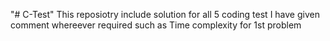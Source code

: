 "# C-Test" 
This reposiotry include solution for all 5 coding test I have given comment whereever required such as Time complexity for 1st problem
